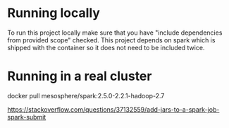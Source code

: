 # Running locally

To run this project locally make sure that you have "include dependencies from provided scope" checked. This project depends on spark which is shipped with the container so it does not need to be included twice.

# Running in a real cluster

docker pull mesosphere/spark:2.5.0-2.2.1-hadoop-2.7


https://stackoverflow.com/questions/37132559/add-jars-to-a-spark-job-spark-submit
